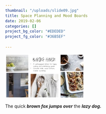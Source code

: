 ```yaml
---
thumbnail: "/uploads/slide09.jpg"
title: Space Planning and Mood Boards
date: 2019-02-06
categories: []
project_bg_color: "#EDEDED"
project_fg_color: "#36B5EF"

---
```

![](/uploads/slide06.jpg)

The quick **_brown fox jumps over_** the **_lazy dog._**